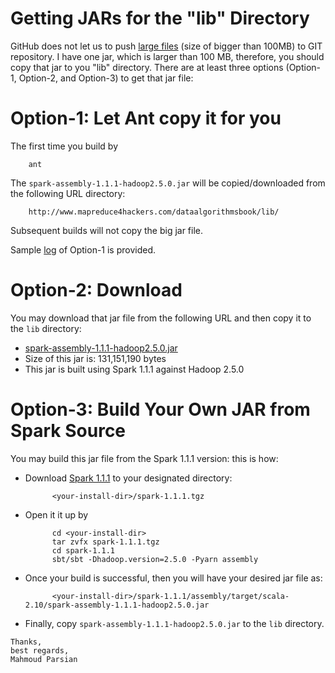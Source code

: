 Getting JARs for the "lib" Directory
====================================
GitHub does not let us to push [large files](https://help.github.com/articles/what-is-my-disk-quota) (size of bigger than 100MB) to GIT repository. I have one jar, which is larger than 100 MB, therefore, you should copy that jar to you "lib" directory.  There are at least three options (Option-1, Option-2, and Option-3) to get that jar file:

Option-1: Let Ant copy it for you 
=================================
The first time you build by

        ant
    
The `spark-assembly-1.1.1-hadoop2.5.0.jar` will be copied/downloaded from the following URL directory:

        http://www.mapreduce4hackers.com/dataalgorithmsbook/lib/
    
Subsequent builds will not copy the big jar file.

Sample [log](./misc/option1-log.txt) of Option-1 is provided.

Option-2: Download 
==================
You may download that jar file from the following URL and then copy it to the `lib` directory:

* [spark-assembly-1.1.1-hadoop2.5.0.jar](http://www.mapreduce4hackers.com/dataalgorithmsbook/lib/spark-assembly-1.1.1-hadoop2.5.0.jar)
* Size of this jar is: 131,151,190  bytes
* This jar is built using Spark 1.1.1 against Hadoop 2.5.0
    

Option-3: Build Your Own JAR from Spark Source
==============================================
You may build this jar file from the Spark 1.1.1 version: this is how:
* Download [Spark 1.1.1](http://d3kbcqa49mib13.cloudfront.net/spark-1.1.1.tgz) to your designated directory:

            <your-install-dir>/spark-1.1.1.tgz
   
* Open it it up by

            cd <your-install-dir>
            tar zvfx spark-1.1.1.tgz
            cd spark-1.1.1
            sbt/sbt -Dhadoop.version=2.5.0 -Pyarn assembly


* Once your build is successful, then you will have your desired jar file as:
    
            <your-install-dir>/spark-1.1.1/assembly/target/scala-2.10/spark-assembly-1.1.1-hadoop2.5.0.jar

* Finally, copy `spark-assembly-1.1.1-hadoop2.5.0.jar` to the `lib` directory.


````
Thanks,
best regards,
Mahmoud Parsian
````
